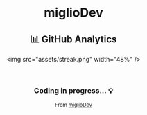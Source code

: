 <div align="center">

# miglioDev

## 📊 GitHub Analytics

<img src="assets/streak.png" width="48%" />

<br />

### Coding in progress... 💡

<small>From <a href="https://github.com/miglioDev">miglioDev</a></small>

</div>

